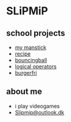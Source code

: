 # SLiPMiP

## school projects

- [my manstick](stickman/)
- [recipe](opskrift/)
- [bouncingball](bouncingball/)
- [logical operators](logicaloperators/)
- [burgerfri](burgerfri/)

## about me
- i play videogames 
- Slipmip@outlook.dk